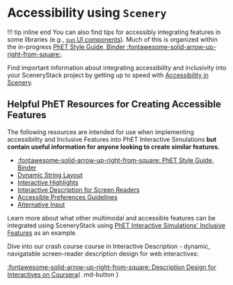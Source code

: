 # Accessibility using `Scenery`

!!! tip inline end
    You can also find tips for accessibly integrating features in some libraries (e.g., [`sun` UI components](https://github.com/phetsims/sun/tree/main/doc)). Much of this is organized within the in-progress [PhET Style Guide, Binder :fontawesome-solid-arrow-up-right-from-square:](https://phetsims.github.io/binder/).

Find important information about integrating accessibility and inclusivity into your SceneryStack project by getting up to speed with [Accessibility in Scenery](https://phetsims.github.io/scenery/doc/accessibility/accessibility.html).

## Helpful PhET Resources for Creating Accessible Features

The following resources are intended for use when implementing accessibility and Inclusive Features into PhET Interactive Simulations **but contain useful information for anyone looking to create similar features.**

<div class="grid cards" markdown>

- [:fontawesome-solid-arrow-up-right-from-square: PhET Style Guide, Binder](https://phetsims.github.io/binder/)
- [Dynamic String Layout](../info_sync/dynamic-string-layout-quickstart.md)
- [Interactive Highlights](../info_sync/interactive-highlights-quickstart-guide.md)
- [Interactive Description for Screen Readers](../info_sync/interactive-description-technical-guide.md)
- [Accessible Preferences Guidelines](../info_sync/accessible-preferences-quickstart-guide.md)
- [Alternative Input](../info_sync/alternative-input-quickstart-guide.md)

</div>

Learn more about what other multimodal and accessible features can be integrated using SceneryStack using [PhET Interactive Simulations' Inclusive Features](https://phet.colorado.edu/en/inclusive-design/features) as an example.

Dive into our crash course course in Interactive Description - dynamic, navigatable screen-reader description design for web interactives:

[:fontawesome-solid-arrow-up-right-from-square: Description Design for Interactives on Coursera](https://www.coursera.org/learn/description-design-for-interactive-learning-resources){ .md-button }
